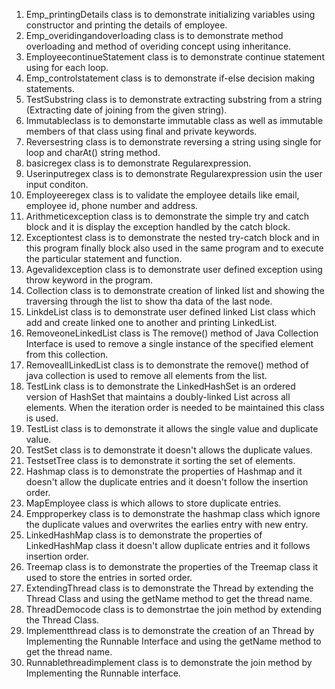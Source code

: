 1. Emp_printingDetails class is to demonstrate initializing variables using constructor and printing the details of employee.
2. Emp_overidingandoverloading class is to demonstrate method overloading and method of overiding concept using inheritance.
3. EmployeecontinueStatement class is to demonstrate continue statement using for each loop.
4. Emp_controlstatement class is to demonstrate if-else decision making statements.
5. TestSubstring class is to demonstrate extracting substring from a string (Extracting date of joining from the given string).
6. Immutableclass is to demonstarte immutable class as well as immutable members of that class using final and private keywords.
7. Reversestring class is to demonstrate reversing a string using single for loop and charAt() string method.
8. basicregex class is to demonstrate Regularexpression.
9. Userinputregex class is to demonstrate Regularexpression usin the user input conditon.
10. Employeeregex class is to validate the employee details like email, employee id, phone number and address.
11. Arithmeticexception class is to demonstrate the simple try and catch block and it is display the exception handled by the catch block.
12. Exceptiontest class is to demonstrate the nested try-catch block and in this program finally block also used in the same program and to execute the particular statement and function.
13. Agevalidexception class is to demonstrate user defined exception using throw keyword in the program.
14. Collection class is to demonstrate creation of linked list and showing the traversing through the list to show tha data of the last node.
15. LinkdeList class is to demonstrate user defined linked List class which add and create linked one to another and printing LinkedList.
16. RemoveoneLinkedList class is The remove() method of Java Collection Interface is used to remove a single instance of the specified element from this collection.
17. RemoveallLinkedList class is to demonstrate the remove() method of java collection is used to remove all elements from the list.
18. TestLink class is to demonstrate the LinkedHashSet is an ordered version of HashSet that maintains a doubly-linked List across all elements. When the iteration order is needed to be maintained this class is used.
19. TestList class is to demonstrate it allows the single value and duplicate value.
20. TestSet class is to demonstrate it doesn't allows the duplicate values. 
21. TestsetTree class is to demonstrate it sorting the set of elements.
22. Hashmap class is to demonstrate the properties of Hashmap and it doesn't allow the duplicate entries and it doesn't follow the insertion order.
23. MapEmployee class is which allows to store duplicate entries.
24. Empproperkey class is to demonstrate the hashmap class which ignore the duplicate values and overwrites the earlies entry with new entry.
25. LinkedHashMap class is to demonstrate the properties of LinkedHashMap class it doesn't allow duplicate entries and it follows insertion order.
26. Treemap class is to demonstrate the properties of the Treemap class it used to store the entries in sorted order.
27. ExtendingThread class is to demonstrate the Thread by extending the Thread Class and using the getName method to get the thread name.
28. ThreadDemocode class is to demonstrtae the join method by extending the Thread Class.
29. Implementthread class is to demonstrate the creation of an Thread by Implementing the Runnable Interface and using the getName method to get the thread name.
30. Runnablethreadimplement class is to demonstrate the join method by Implementing the Runnable interface.

